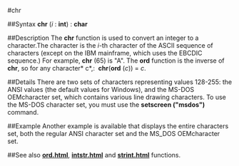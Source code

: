 
#chr

##Syntax
**chr** (*i* : **int**) : **char**



##Description
The **chr** function is used to convert an integer to a character.The character is the *i*-th character of the ASCII sequence of characters (except on the IBM mainframe, which uses the EBCDIC sequence.)  For example, **chr** (65) is "A".
The **ord** function is the inverse of **chr**, so for any character* c*,:
 **chr**(**ord** (*c*)) = *c*.



##Details
There are two sets of characters representing values 128-255: the ANSI values (the default values for Windows), and the MS-DOS OEMcharacter set, which contains various line drawing characters. To use the MS-DOS character set, you must use the **setscreen ("msdos")** command.



##Example
Another example is available that displays the entire characters set, both the regular ANSI character set and the MS_DOS OEMcharacter set.



##See also
**[ord.html](ord)**, **[intstr.html](intstr)** and **[strint.html](strint)** functions.


